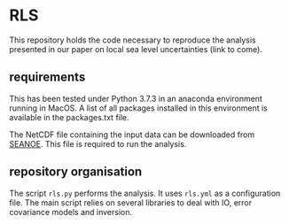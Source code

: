 # RLS

This repository holds the code necessary to reproduce the analysis presented in our paper on local sea level uncertainties (link to come).

## requirements

This has been tested under Python 3.7.3 in an anaconda environment running in MacOS.
A list of all packages installed in this environment is available in the packages.txt file.

The NetCDF file containing the input data can be downloaded from [SEANOE](https://doi.org/10.17882/74862). This file is required to run the analysis.

## repository organisation

The script `rls.py` performs the analysis. It uses `rls.yml` as a configuration file. 
The main script relies on several libraries to deal with IO, error covariance models and inversion.